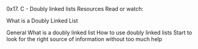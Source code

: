 0x17. C - Doubly linked lists
Resources
Read or watch:

What is a Doubly Linked List

General
What is a doubly linked list
How to use doubly linked lists
Start to look for the right source of information without too much help


